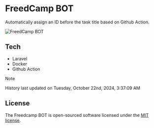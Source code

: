 # FreedCamp BOT

Automatically assign an ID before the task title based on Github Action.

![FreedCamp BOT](https://repository-images.githubusercontent.com/737932867/7d34798b-2680-471c-b089-a78a718d3d6a)

## Tech

- Laravel
- Docker
- Github Action

> [!NOTE]  
> History last updated on Tuesday, October 22nd, 2024, 3:37:09 AM

## License

The Freedcamp BOT is open-sourced software licensed under the [MIT license](https://opensource.org/licenses/MIT).
